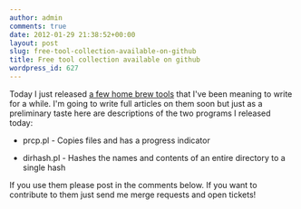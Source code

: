 ```yaml
---
author: admin
comments: true
date: 2012-01-29 21:38:52+00:00
layout: post
slug: free-tool-collection-available-on-github
title: Free tool collection available on github
wordpress_id: 627
---
```


Today I just released [a few home brew tools](https://github.com/timmattison/timmattison-tools) that I've been meaning to write for a while.  I'm going to write full articles on them soon but just as a preliminary taste here are descriptions of the two programs I released today:




	
  * prcp.pl - Copies files and has a progress indicator

	
  * dirhash.pl - Hashes the names and contents of an entire directory to a single hash



If you use them please post in the comments below.  If you want to contribute to them just send me merge requests and open tickets!

